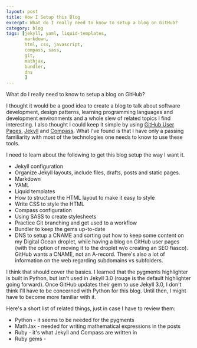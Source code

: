 ```yaml
---
layout: post
title: How I Setup this Blog
excerpt: What do I really need to know to setup a blog on GitHub?
category: blog
tags: [jekyll, yaml, liquid-templates,
       markdown,
       html, css, javascript,
       compass, sass,
       git,
       mathjax,
       bundler,
       dns
       ]
---
```

What do I really need to know to setup a blog on GitHub?

I thought it would be a good idea to  create a blog to talk about software development, design patterns, learning programming languages and development environments and a whole slew of related topics I find interesting. I also thought I could keep it simple by using [GitHub User Pages](https://help.github.com/articles/user-organization-and-project-pages/),  [Jekyll](https://jekyllrb.com/) and [Compass](http://compass-style.org/). What I've found is that I have only a passing familiarity with most of the technologies one needs to know to use these tools.

I need to learn about the following to get this blog setup the way I want it.

- Jekyll configuration
- Organize Jekyll layouts, include files, drafts, posts and static pages.
- Markdown
- YAML
- Liquid templates
- How to structure the HTML layout to make it easy to style
- Write CSS to style the HTML
- Compass configuration
- Using SASS to create stylesheets
- Practice Git branching and get used to a workflow
- Bundler to keep the gems up-to-date
- DNS to setup a CNAME and sorting out how to keep some content on my Digital Ocean droplet, while having a blog on GitHub user pages (with the option of moving it to the droplet w/o creating an SEO fiasco). GitHub wants a CNAME, not an A-record. There's also a lot of information on the web regarding subdomains vs subfolders.

I think that should cover the basics. I learned that the pygments highlighter is built in Python, but isn't used in Jekyll 3.0 (rouge is the default highlighter going forward). Once GitHub updates their gem to use Jekyll 3.0, I don't think I'll have to be concerned with Python for this blog. Until then, I might have to become more familiar with it.

Here's a short list of related things, just in case I have to review them:

- Python - it seems to be needed for the pygments
- MathJax - needed for writing mathematical expressions in the posts
- Ruby - it's what Jekyll and Compass are written in
- Ruby gems -
